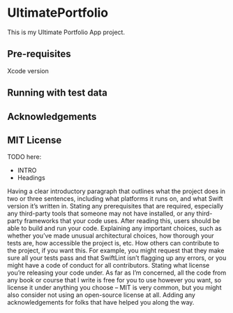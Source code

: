 # UltimatePortfolio

This is my Ultimate Portfolio App project.

## Pre-requisites

Xcode version

## Running with test data

## Acknowledgements

## MIT License

TODO here:

- INTRO
- Headings

Having a clear introductory paragraph that outlines what the project does in two or three sentences, including what platforms it runs on, and what Swift version it’s written in.
Stating any prerequisites that are required, especially any third-party tools that someone may not have installed, or any third-party frameworks that your code uses. After reading this, users should be able to build and run your code.
Explaining any important choices, such as whether you’ve made unusual architectural choices, how thorough your tests are, how accessible the project is, etc.
How others can contribute to the project, if you want this. For example, you might request that they make sure all your tests pass and that SwiftLint isn’t flagging up any errors, or you might have a code of conduct for all contributors.
Stating what license you’re releasing your code under. As far as I’m concerned, all the code from any book or course that I write is free for you to use however you want, so license it under anything you choose – MIT is very common, but you might also consider not using an open-source license at all.
Adding any acknowledgements for folks that have helped you along the way.
